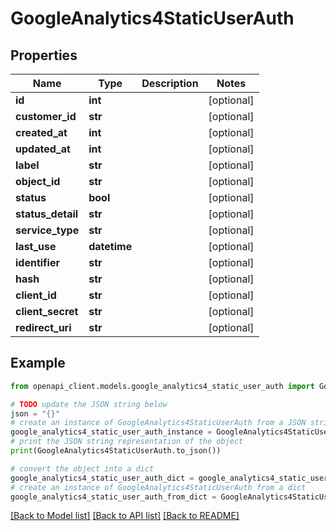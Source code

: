 # GoogleAnalytics4StaticUserAuth


## Properties

Name | Type | Description | Notes
------------ | ------------- | ------------- | -------------
**id** | **int** |  | [optional] 
**customer_id** | **str** |  | [optional] 
**created_at** | **int** |  | [optional] 
**updated_at** | **int** |  | [optional] 
**label** | **str** |  | [optional] 
**object_id** | **str** |  | [optional] 
**status** | **bool** |  | [optional] 
**status_detail** | **str** |  | [optional] 
**service_type** | **str** |  | [optional] 
**last_use** | **datetime** |  | [optional] 
**identifier** | **str** |  | [optional] 
**hash** | **str** |  | [optional] 
**client_id** | **str** |  | [optional] 
**client_secret** | **str** |  | [optional] 
**redirect_uri** | **str** |  | [optional] 

## Example

```python
from openapi_client.models.google_analytics4_static_user_auth import GoogleAnalytics4StaticUserAuth

# TODO update the JSON string below
json = "{}"
# create an instance of GoogleAnalytics4StaticUserAuth from a JSON string
google_analytics4_static_user_auth_instance = GoogleAnalytics4StaticUserAuth.from_json(json)
# print the JSON string representation of the object
print(GoogleAnalytics4StaticUserAuth.to_json())

# convert the object into a dict
google_analytics4_static_user_auth_dict = google_analytics4_static_user_auth_instance.to_dict()
# create an instance of GoogleAnalytics4StaticUserAuth from a dict
google_analytics4_static_user_auth_from_dict = GoogleAnalytics4StaticUserAuth.from_dict(google_analytics4_static_user_auth_dict)
```
[[Back to Model list]](../README.md#documentation-for-models) [[Back to API list]](../README.md#documentation-for-api-endpoints) [[Back to README]](../README.md)



